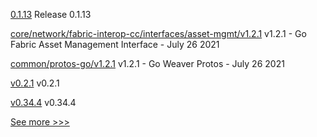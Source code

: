 
[0.1.13](https://github.com/hyperledger/indy-sdk-react-native/releases/tag/0.1.13) Release 0.1.13

[core/network/fabric-interop-cc/interfaces/asset-mgmt/v1.2.1](https://github.com/hyperledger-labs/weaver-dlt-interoperability/releases/tag/core/network/fabric-interop-cc/interfaces/asset-mgmt/v1.2.1) v1.2.1 - Go Fabric Asset Management Interface - July 26 2021

[common/protos-go/v1.2.1](https://github.com/hyperledger-labs/weaver-dlt-interoperability/releases/tag/common/protos-go/v1.2.1) v1.2.1 - Go Weaver Protos - July 26 2021

[v0.2.1](https://github.com/hyperledger/aries-askar/releases/tag/v0.2.1) v0.2.1

[v0.34.4](https://github.com/hyperledger/burrow/releases/tag/v0.34.4) v0.34.4


[See more >>>](https://start-here.hyperledger.org/releases)
